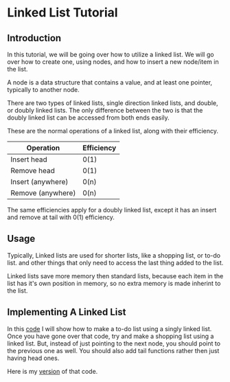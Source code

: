 # Linked List Tutorial

## Introduction
 In this tutorial, we will be going over how to utilize a linked list. We will go over how to create one, using nodes, and how to insert a new node/item in the list. 

 A node is a data structure that contains a value, and at least one pointer, typically to another node.

 There are two types of linked lists, single direction linked lists, and double, or doubly linked lists. The only difference between the two is that the doubly linked list can be accessed from both ends easily.

 These are the normal operations of a linked list, along with their efficiency.

 Operation   | Efficiency
------------|--------------
 Insert head | 0(1)
 Remove head | 0(1) 
 Insert (anywhere) | 0(n)
 Remove (anywhere) | 0(n)

The same efficiencies apply for a doubly linked list, except it has an insert and remove at tail with 0(1) efficiency.

## Usage
 Typically, Linked lists are used for shorter lists, like a shopping list, or to-do list. and other things that only need to access the last thing added to the list. 

 Linked lists save more memory then standard lists, because each item in the list has it's own position in memory, so no extra memory is made inherint to the list.

## Implementing A Linked List
 In this [code](todo_list.py) I will show how to make a to-do list using a singly linked list. 
 Once you have gone over that code, try and make a shopping list using a linked list. But, instead of just pointing to the next node, you should point to the previous one as well. You should also add tail functions rather then just having head ones.

 Here is my [version](shopping_list.py) of that code.